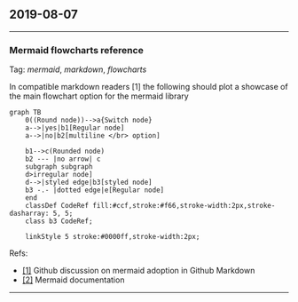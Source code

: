 ## 2019-08-07
---
### Mermaid flowcharts reference
Tag: *mermaid*, *markdown*, *flowcharts*

In compatible markdown readers [1] the following should plot a showcase of the main flowchart option for the mermaid library

```mermaid
graph TB
	0((Round node))-->a{Switch node}
	a-->|yes|b1[Regular node]
    a-->|no|b2[multiline </br> option]
    
	b1-->c(Rounded node)
	b2 --- |no arrow| c	
	subgraph subgraph    
	d>irregular node]
	d-->|styled edge|b3[styled node]
	b3 -.- |dotted edge|e[Regular node]
	end
    classDef CodeRef fill:#ccf,stroke:#f66,stroke-width:2px,stroke-dasharray: 5, 5;
    class b3 CodeRef;
	
    linkStyle 5 stroke:#0000ff,stroke-width:2px;   
```

Refs:
- [[1]](https://github.com/github/markup/issues/533) Github discussion on mermaid adoption in Github Markdown
- [[2]](https://mermaidjs.github.io/#/flowchart) Mermaid documentation

---


